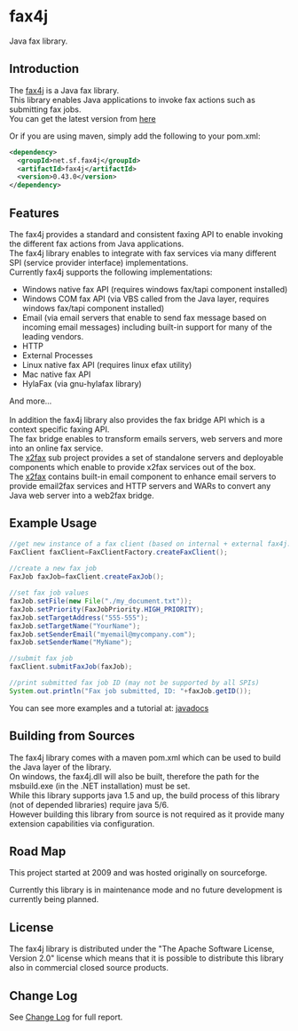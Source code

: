 # fax4j
Java fax library.

## Introduction
The <a href="https://github.com/sagiegurari/fax4j">fax4j</a> is a Java fax library.
<br>
This library enables Java applications to invoke fax actions such as submitting fax jobs.
<br>
You can get the latest version from <a href="https://github.com/sagiegurari/fax4j/releases/latest">here</a>

Or if you are using maven, simply add the following to your pom.xml:

```xml
<dependency>
  <groupId>net.sf.fax4j</groupId>
  <artifactId>fax4j</artifactId>
  <version>0.43.0</version>
</dependency>
```

## Features
The fax4j provides a standard and consistent faxing API to enable invoking the different fax actions from Java applications.<br>
The fax4j library enables to integrate with fax services via many different SPI (service provider interface) implementations.<br>
Currently fax4j supports the following implementations:<br>
* Windows native fax API (requires windows fax/tapi component installed)
* Windows COM fax API (via VBS called from the Java layer, requires windows fax/tapi component installed)
* Email (via email servers that enable to send fax message based on incoming email messages) including built-in support for many of the leading vendors.
* HTTP
* External Processes
* Linux native fax API (requires linux efax utility)
* Mac native fax API
* HylaFax (via gnu-hylafax library)

And more...
<br>
<br>
In addition the fax4j library also provides the fax bridge API which is a context specific faxing API.<br>
The fax bridge enables to transform emails servers, web servers and more into an online fax service.<br>
The [x2fax](https://github.com/sagiegurari/x2fax) sub project provides a set of standalone servers and deployable components which enable to provide x2fax services out of the box.<br>
The [x2fax](https://github.com/sagiegurari/x2fax) contains built-in email component to enhance email servers to provide email2fax services and HTTP servers and WARs to convert any Java web server into a web2fax bridge.

## Example Usage
```java
//get new instance of a fax client (based on internal + external fax4j.properties file data)
FaxClient faxClient=FaxClientFactory.createFaxClient();
 
//create a new fax job
FaxJob faxJob=faxClient.createFaxJob();

//set fax job values
faxJob.setFile(new File("./my_document.txt"));
faxJob.setPriority(FaxJobPriority.HIGH_PRIORITY);
faxJob.setTargetAddress("555-555");
faxJob.setTargetName("YourName");
faxJob.setSenderEmail("myemail@mycompany.com");
faxJob.setSenderName("MyName");

//submit fax job
faxClient.submitFaxJob(faxJob);

//print submitted fax job ID (may not be supported by all SPIs)
System.out.println("Fax job submitted, ID: "+faxJob.getID());
```
You can see more examples and a tutorial at: [javadocs](https://sagiegurari.github.io/fax4j/apidocs/overview-summary.html#overview_description)

## Building from Sources
The fax4j library comes with a maven pom.xml which can be used to build the Java layer of the library.
<br>
On windows, the fax4j.dll will also be built, therefore the path for the msbuild.exe (in the .NET installation) must be set.
<br>
While this library supports java 1.5 and up, the build process of this library (not of depended libraries) require java 5/6.
<br>
However building this library from source is not required as it provide many extension capabilities via configuration.

## Road Map
This project started at 2009 and was hosted originally on sourceforge.

Currently this library is in maintenance mode and no future development is currently being planned.

## License
The fax4j library is distributed under the "The Apache Software License, Version 2.0" license which means that it is possible to distribute this library also in commercial closed source products.

## Change Log
See [Change Log](https://sagiegurari.github.io/fax4j/changes-report.html) for full report.
